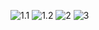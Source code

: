 ![1.1](https://user-images.githubusercontent.com/54885057/71759677-ff5d1b80-2ee2-11ea-98f0-6ca0d5ca5343.png)
![1.2](https://user-images.githubusercontent.com/54885057/71759678-fff5b200-2ee2-11ea-979a-71c39839903f.png)
![2](https://user-images.githubusercontent.com/54885057/71759679-fff5b200-2ee2-11ea-920f-16cd3e299178.png)
![3](https://user-images.githubusercontent.com/54885057/71759680-008e4880-2ee3-11ea-975b-3e36d4a611eb.png)
